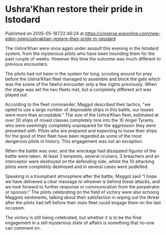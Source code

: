 # Ushra’Khan restore their pride in Istodard
Published on 2005-05-18T22:46:24 at https://universe.eveonline.com/new-eden-news/ushrakhan-restore-their-pride-in-istodard

The Ushra’Khan were once again under assault this evening in the Istodard system, from the mysterious pilots who have been hounding them for the past couple of weeks. However this time the outcome was much different to previous encounters.   
  
The pilots had not been in the system for long, scouting around for prey before the Ushra’Khan fleet managed to assemble and block the gate which was the scene of the fateful encounter only a few nights previously. When the stage was set the two fleets met, but a completely different act was played out.   
  
According to the fleet commander, Maggot described their tactics, "we opted to use a large number of disposable ships in this battle, our losses were more than acceptable." The size of the Ushra’Khan fleet, estimated at over 30 ships of mixed classes completely tore into the 10 Angel Tyrants, who were seemingly completely unprepared for the aggression they were presented with. Pilots who are prepared and expecting to loose their ships for the good of their fleet have been regarded as some of the most dangerous pilots in history. This engagement was not an exception.   
  
When the battle was over, and the wreckage had dissipated figures of the battle were taken. At least 3 tempests, several cruisers, 3 breachers and an interceptor were destroyed on the defending side, whilst the 10 attacking pilots were completely destroyed and in several cases were podkilled.   
  
Speaking in a triumphant atmosphere after the battle, Maggot said "I hope we have delivered a clear message to whoever is behind these attacks, and we look forward to further response or communication from the perpetrator or sponsor." The pilots celebrating on the field of victory were also echoing Maggots sentiments, talking about their satisfaction in wiping out the threat after the pilots had left before their main fleet could engage them on the last occasion.   
  
The victory is still being celebrated, but whether it is to be the final engagement in a still mysterious state of affairs is something that no-one can comment on.
